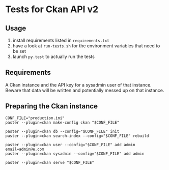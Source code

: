 # Tests for Ckan API v2

## Usage

1. install requirements listed in ``requirements.txt``
2. have a look at ``run-tests.sh`` for the environment variables
   that need to be set
3. launch ``py.test`` to actually run the tests

## Requirements

A Ckan instance and the API key for a sysadmin user of that instance.
Beware that data will be written and potentially messed up on that
instance.


## Preparing the Ckan instance

```console
CONF_FILE="production.ini"
paster --plugin=ckan make-config ckan "$CONF_FILE"

paster --plugin=ckan db --config="$CONF_FILE" init
paster --plugin=ckan search-index --config="$CONF_FILE" rebuild

paster --plugin=ckan user --config="$CONF_FILE" add admin email=admin@e.com
paster --plugin=ckan sysadmin --config="$CONF_FILE" add admin

paster --plugin=ckan serve "$CONF_FILE"
```
